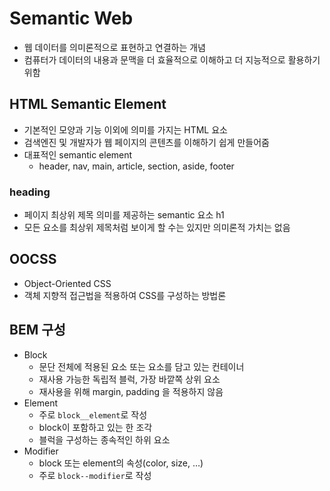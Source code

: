 # Semantic Web

- 웹 데이터를 의미론적으로 표현하고 연결하는 개념
- 컴퓨터가 데이터의 내용과 문맥을 더 효율적으로 이해하고 더 지능적으로 활용하기 위함

## HTML Semantic Element

- 기본적인 모양과 기능 이외에 의미를 가지는 HTML 요소
- 검색엔진 및 개발자가 웹 페이지의 콘텐츠를 이해하기 쉽게 만들어줌
- 대표적인 semantic element
  - header, nav, main, article, section, aside, footer

### heading

- 페이지 최상위 제목 의미를 제공하는 semantic 요소 h1
- 모든 요소를 최상위 제목처럼 보이게 할 수는 있지만 의미론적 가치는 없음

## OOCSS

- Object-Oriented CSS
- 객체 지향적 접근법을 적용하여 CSS를 구성하는 방법론

## BEM 구성

- Block
  - 문단 전체에 적용된 요소 또는 요소를 담고 있는 컨테이너
  - 재사용 가능한 독립적 블럭, 가장 바깥쪽 상위 요소
  - 재사용을 위해 margin, padding  을 적용하지 않음
- Element
  - 주로 `block__element`로 작성
  - block이 포함하고 있는 한 조각
  - 블럭을 구성하는 종속적인 하위 요소
- Modifier
  - block 또는 element의 속성(color, size, …)
  - 주로 `block--modifier`로 작성